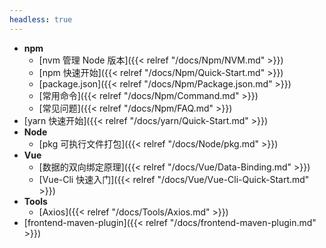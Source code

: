 ```yaml
---
headless: true
---
```


- **npm**
  - [nvm 管理 Node 版本]({{< relref "/docs/Npm/NVM.md" >}})
  - [npm 快速开始]({{< relref "/docs/Npm/Quick-Start.md" >}})
  - [package.json]({{< relref "/docs/Npm/Package.json.md" >}})
  - [常用命令]({{< relref "/docs/Npm/Command.md" >}})
  - [常见问题]({{< relref "/docs/Npm/FAQ.md" >}})
- [yarn 快速开始]({{< relref "/docs/yarn/Quick-Start.md" >}})
- **Node**
  - [pkg 可执行文件打包]({{< relref "/docs/Node/pkg.md" >}})
- **Vue**
  - [数据的双向绑定原理]({{< relref "/docs/Vue/Data-Binding.md" >}})
  - [Vue-Cli 快速入门]({{< relref "/docs/Vue/Vue-Cli-Quick-Start.md" >}})
- **Tools**
  - [Axios]({{< relref "/docs/Tools/Axios.md" >}})
- [frontend-maven-plugin]({{< relref "/docs/frontend-maven-plugin.md" >}})
